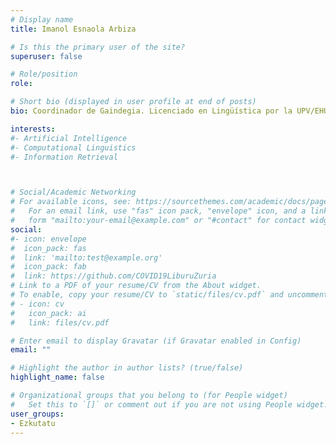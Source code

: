 ```yaml
---
# Display name
title: Imanol Esnaola Arbiza

# Is this the primary user of the site?
superuser: false

# Role/position
role: 

# Short bio (displayed in user profile at end of posts)
bio: Coordinador de Gaindegia. Licenciado en Lingüística por la UPV/EHU. Miembro  de  Eusko  Ikaskuntza  y  director  científico  del  proyecto  “Equilibrio  Territorial”. Haciendo seguimiento de las principales variables socioeconómicas locales y globales.

interests:
#- Artificial Intelligence
#- Computational Linguistics
#- Information Retrieval



# Social/Academic Networking
# For available icons, see: https://sourcethemes.com/academic/docs/page-builder/#icons
#   For an email link, use "fas" icon pack, "envelope" icon, and a link in the
#   form "mailto:your-email@example.com" or "#contact" for contact widget.
social:
#- icon: envelope
#  icon_pack: fas
#  link: 'mailto:test@example.org'
#  icon_pack: fab
#  link: https://github.com/COVID19LiburuZuria
# Link to a PDF of your resume/CV from the About widget.
# To enable, copy your resume/CV to `static/files/cv.pdf` and uncomment the lines below.
# - icon: cv
#   icon_pack: ai
#   link: files/cv.pdf

# Enter email to display Gravatar (if Gravatar enabled in Config)
email: ""

# Highlight the author in author lists? (true/false)
highlight_name: false

# Organizational groups that you belong to (for People widget)
#   Set this to `[]` or comment out if you are not using People widget.
user_groups:
- Ezkutatu
---
```


